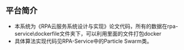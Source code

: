 ## 平台简介

- 本系统为《RPA云服务系统设计与实现》论文代码，所有的数据在rpa-service\dockerfile文件夹下，可以利用里面的文件打包docker
- 具体算法实现代码见RPA-Service中的Particle Swarm类。